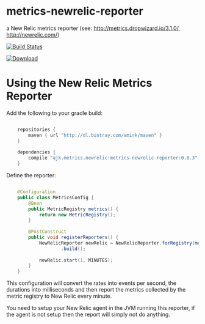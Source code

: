 # metrics-newrelic-reporter

a New Relic metrics reporter (see: http://metrics.dropwizard.io/3.1.0/, http://newrelic.com/)

[![Build Status](https://travis-ci.org/amirkibbar/banana.svg?branch=master)](https://travis-ci.org/amirkibbar/banana)

[ ![Download](https://api.bintray.com/packages/amirk/maven/metrics-newrelic-reporter/images/download.svg) ](https://bintray.com/amirk/maven/metrics-newrelic-reporter/_latestVersion)

# Using the New Relic Metrics Reporter

Add the following to your gradle build:

```gradle

    repositories {
        maven { url "http://dl.bintray.com/amirk/maven" }
    }
    
    dependencies {
        compile "ajk.metrics.newrelic:metrics-newrelic-reporter:0.0.3"
    }
```

Define the reporter:

```java

    @Configuration
    public class MetricsConfig {
        @Bean
        public MetricRegistry metrics() {
            return new MetricRegistry();
        }
    
        @PostConstruct
        public void registerReporters() {
            NewRelicReporter newRelic = NewRelicReporter.forRegistry(metrics())
                    .build();
    
            newRelic.start(1, MINUTES);
        }
    }
```

This configuration will convert the rates into events per second, the durations into milliseconds and then report the
metrics collected by the metric registry to New Relic every minute.
 
You need to setup your New Relic agent in the JVM running this reporter, if the agent is not setup then the report will
simply not do anything.